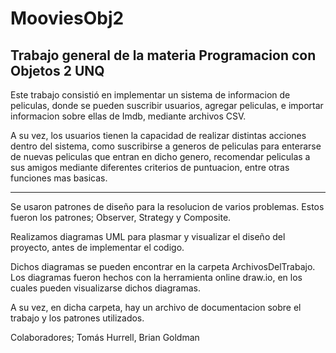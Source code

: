 # MooviesObj2
Trabajo general de la materia Programacion con Objetos 2 UNQ
-----------------------------------------------------------------------------------------------------------------------------------
  Este trabajo consistió en implementar un sistema de informacion de peliculas, donde se pueden suscribir usuarios, agregar peliculas, e importar informacion sobre ellas de Imdb, mediante archivos CSV.
  
  A su vez, los usuarios tienen la capacidad de realizar distintas acciones dentro del sistema, como suscribirse a generos de peliculas para enterarse de nuevas peliculas que entran en dicho genero, recomendar peliculas a sus amigos mediante diferentes criterios de puntuacion, entre otras funciones mas basicas.
  
-----------------------------------------------------------------------------------------------------------------------------------
  Se usaron patrones de diseño para la resolucion de varios problemas. Estos fueron los patrones; Observer, Strategy y Composite.

  Realizamos diagramas UML para plasmar y visualizar el diseño del proyecto, antes de implementar el codigo.

  Dichos diagramas se pueden encontrar en la carpeta ArchivosDelTrabajo. Los diagramas fueron hechos con la herramienta online draw.io, en los cuales pueden visualizarse dichos diagramas.

  A su vez, en dicha carpeta, hay un archivo de documentacion sobre el trabajo y los patrones utilizados.

Colaboradores; Tomás Hurrell, Brian Goldman
